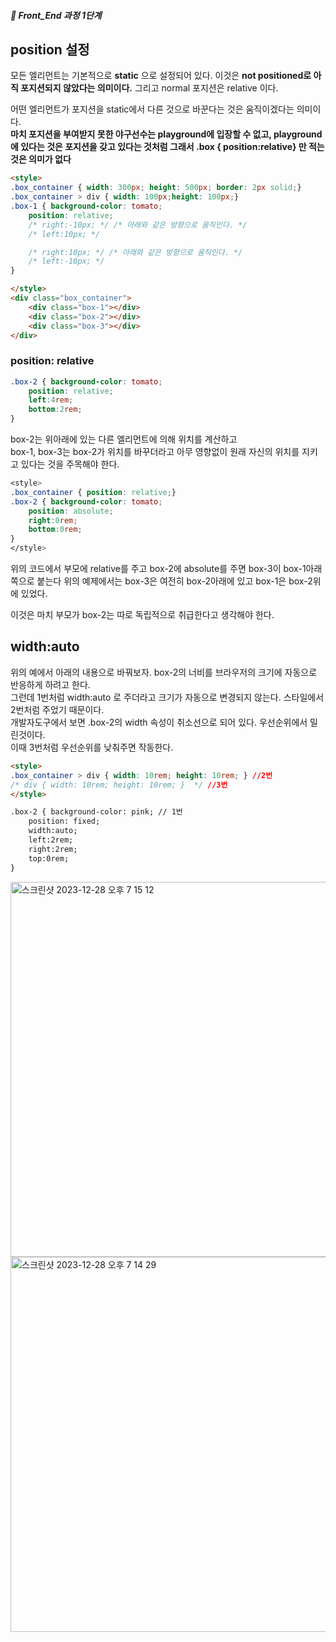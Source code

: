 ##### 🍑  Front_End 과정 1단계 

## position 설정
모든 엘리먼트는 기본적으로 **static** 으로 설정되어 있다. 이것은 **not positioned로 아직 포지션되지 않았다는 의미이다.** 
그리고 normal 포지션은 relative 이다.  

어떤 엘리먼트가 포지션을 static에서 다른 것으로 바꾼다는 것은 움직이겠다는 의미이다.   
**마치 포지션을 부여받지 못한 야구선수는 playground에 입장할 수 없고, playground에 있다는 것은  포지션을 갖고 있다는 것처럼
그래서 .box { position:relative} 만 적는것은 의미가 없다**    

```html
<style>
.box_container { width: 300px; height: 500px; border: 2px solid;}
.box_container > div { width: 100px;height: 100px;}
.box-1 { background-color: tomato; 
    position: relative;
    /* right:-10px; */ /* 아래와 같은 방향으로 움직인다. */
    /* left:10px; */

    /* right:10px; */ /* 아래와 같은 방향으로 움직인다. */
    /* left:-10px; */
}

</style>
<div class="box_container">
    <div class="box-1"></div>
    <div class="box-2"></div>
    <div class="box-3"></div>
</div>
```

### position: relative
```css
.box-2 { background-color: tomato; 
    position: relative;
    left:4rem;
    bottom:2rem;
}
```  
box-2는 위아래에 있는 다른 엘리먼트에 의해 위치를 계산하고  
box-1, box-3는 box-2가 위치를 바꾸더라고 아무 영향없이 원래 자신의 위치를 지키고 있다는 것을 주목해야 한다.   


```css
<style>
.box_container { position: relative;}
.box-2 { background-color: tomato; 
    position: absolute;
    right:0rem;
    bottom:0rem;
}
</style>

```
위의 코드에서 부모에 relative를 주고 box-2에 absolute를 주면 
box-3이 box-1아래쪽으로 붙는다 위의 예제에서는 box-3은 여전히 box-2아래에 있고 box-1은 box-2위에 있었다.

이것은 마치 부모가 box-2는 따로 독립적으로 취급한다고 생각해야 한다.   

## width:auto 
위의 예에서 아래의 내용으로 바꿔보자. box-2의 너비를 브라우저의 크기에 자동으로 반응하게 하려고 한다.   
그런데 1번처럼 width:auto 로 주더라고 크기가 자동으로 변경되지 않는다. 스타일에서 2번처럼 주었기 때문이다.  
개발자도구에서 보면 .box-2의 width 속성이 취소선으로 되어 있다. 우선순위에서 밀린것이다.  
이때 3번처럼  우선순위를 낮춰주면 작동한다.  

```html
<style>
.box_container > div { width: 10rem; height: 10rem; } //2번
/* div { width: 10rem; height: 10rem; }  */ //3번
</style>

.box-2 { background-color: pink; // 1번
    position: fixed;
    width:auto;
    left:2rem;
    right:2rem;
    top:0rem;
}
```
<img width="600" alt="스크린샷 2023-12-28 오후 7 15 12" src="https://github.com/PhoebeYoon/tag_css_js/assets/48478079/f2b7ec1b-9684-4f83-b1a8-6ff54ae81f63">

<img width="600" alt="스크린샷 2023-12-28 오후 7 14 29" src="https://github.com/PhoebeYoon/tag_css_js/assets/48478079/cdbd27c0-c7fb-4ee4-b68d-87472374c6bd">








